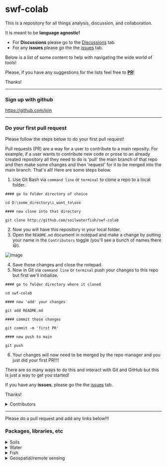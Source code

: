 # swf-colab
This is a repository for all things analysis, discussion, and collaboration. 

It is meant to be **language agnostic!**

* For **Discussions** please go to the [Discussions](https://github.com/soilwaterfish/swf-colab/discussions) tab.
* For any **issues** please go the the [issues](https://github.com/soilwaterfish/swf-colab/issues) tab. 

Below is a list of some content to help with navigating the wide world of tools! 

Please, if you have any suggestions for the lists feel free to [**PR**](https://github.com/soilwaterfish/swf-colab/pulls)! 

Thanks!

---

### Sign up with github  

https://github.com/join

---
### Do your first pull request

Please follow the steps below to do your first pull request!  

Pull requests (PR) are a way for a user to contribute to a main reposity. For example, if a user wants to contribute new code or prose to an already created repository all they need to do is 'pull' the main branch of that repo and then make some changes and then 'request' for it to be merged into the main branch. That's all! Here are some steps below. 

1. Use Git Bash via `command line` or `terminal` to clone a repo to a local folder.
```
#### go to folder directory of choice

cd D:\some_directory\i_want_to\use

#### now clone into that directory

git clone http://github.com/soilwaterfish/swf-colab
```
2. Now you will have this repository in your local folder.
3. Open the `README.md` document in notepad and make a change by putting your name in the `Contributors` toggle (you'll see a bunch of names there 😃).

![image](https://github.com/soilwaterfish/swf-colab/assets/43348065/9a276b89-4077-4117-87cd-c4a97582af03)

4. Save those changes and close the notepad.
5. Now in Git via `command line` or `terminal` push your changes to this repo but first we'll initialize.

```
#### go to folder directory where it cloned

cd swf-colab

#### now 'add' your changes

git add README.md

#### commit those changes

git commit -m 'first PR'

#### now push to main

git push
```

6. Your changes will now need to be merged by the repo manager and you just did your first PR!!!!

There are so many ways to do this and interact with Git and GitHub but this is just a way to get you started!

If you have any **issues**, please go the the [issues](https://github.com/soilwaterfish/swf-colab/issues) tab.

Thanks!

<details>

<summary>Contributors</summary>

Josh Erickson

</details>  

---  

Please do a pull request and add any links below!!!  

### Packages, libraries, etc  

<details>
<summary>Soils</summary>

##### R

-   [soilDB](https://github.com/ncss-tech/soilDB)
-   [aqp](https://github.com/ncss-tech/aqp)
-   [sharpshootR](https://github.com/ncss-tech/sharpshootR)
-   [SoilTaxonomy](https://github.com/ncss-tech/SoilTaxonomy)

</details>


<details>
<summary>Water</summary>

##### Python  

-  [pygeohydro](https://github.com/hyriver/pygeohydro)
-  [hyriver](https://docs.hyriver.io/) 
-  [noaa](https://github.com/paulokuong/noaa)

##### R  

- [nhdplusTools](https://github.com/USGS-R/nhdplusTools) 
- [dataRetrieval](https://github.com/DOI-USGS/dataRetrieval) 
- [riverdist](https://github.com/mbtyers/riverdist)
- [nhdR](https://github.com/jsta/nhdR)
- [hydrolinks](https://github.com/lawinslow/hydrolinks)
- [HydroData](https://github.com/mikejohnson51/HydroData)
- [FedData](https://github.com/ropensci/FedData)
- [snotelr](https://github.com/bluegreen-labs/snotelr)
- [whitewater](https://github.com/joshualerickson/whitewater)
- [gwavr](https://github.com/joshualerickson/gwavr)
- [rnoaa](https://github.com/ropensci/rnoaa)

</details>

<details>
<summary>Fish</summary>
</details>

<details>
<summary>Geospatial/remote sensing</summary>

</details>

